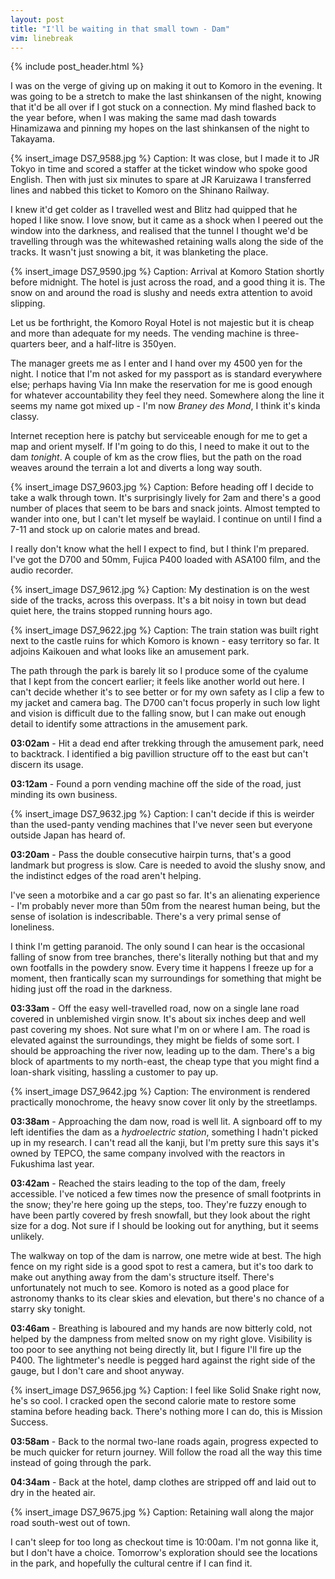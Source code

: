 ```yaml
---
layout: post
title: "I'll be waiting in that small town - Dam"
vim: linebreak
---
```


{% include post_header.html %}

I was on the verge of giving up on making it out to Komoro in the evening. It was going to be a stretch to make the last shinkansen of the night, knowing that it'd be all over if I got stuck on a connection. My mind flashed back to the year before, when I was making the same mad dash towards Hinamizawa and pinning my hopes on the last shinkansen of the night to Takayama.

{% insert_image DS7_9588.jpg %}
Caption: It was close, but I made it to JR Tokyo in time and scored a staffer at the ticket window who spoke good English. Then with just six minutes to spare at JR Karuizawa I transferred lines and nabbed this ticket to Komoro on the Shinano Railway.

I knew it'd get colder as I travelled west and Blitz had quipped that he hoped I like snow. I love snow, but it came as a shock when I peered out the window into the darkness, and realised that the tunnel I thought we'd be travelling through was the whitewashed retaining walls along the side of the tracks. It wasn't just snowing a bit, it was blanketing the place.

{% insert_image DS7_9590.jpg %}
Caption: Arrival at Komoro Station shortly before midnight. The hotel is just across the road, and a good thing it is. The snow on and around the road is slushy and needs extra attention to avoid slipping.

Let us be forthright, the Komoro Royal Hotel is not majestic but it is cheap and more than adequate for my needs. The vending machine is three-quarters beer, and a half-litre is 350yen.

The manager greets me as I enter and I hand over my 4500 yen for the night. I notice that I'm not asked for my passport as is standard everywhere else; perhaps having Via Inn make the reservation for me is good enough for whatever accountability they feel they need. Somewhere along the line it seems my name got mixed up - I'm now *Braney des Mond*, I think it's kinda classy.

Internet reception here is patchy but serviceable enough for me to get a map and orient myself. If I'm going to do this, I need to make it out to the dam *tonight*. A couple of km as the crow flies, but the path on the road weaves around the terrain a lot and diverts a long way south.

{% insert_image DS7_9603.jpg %}
Caption: Before heading off I decide to take a walk through town. It's surprisingly lively for 2am and there's a good number of places that seem to be bars and snack joints. Almost tempted to wander into one, but I can't let myself be waylaid. I continue on until I find a 7-11 and stock up on calorie mates and bread.

I really don't know what the hell I expect to find, but I think I'm prepared. I've got the D700 and 50mm, Fujica P400 loaded with ASA100 film, and the audio recorder.

{% insert_image DS7_9612.jpg %}
Caption: My destination is on the west side of the tracks, across this overpass. It's a bit noisy in town but dead quiet here, the trains stopped running hours ago.

{% insert_image DS7_9622.jpg %}
Caption: The train station was built right next to the castle ruins for which Komoro is known - easy territory so far. It adjoins Kaikouen and what looks like an amusement park.

The path through the park is barely lit so I produce some of the cyalume that I kept from the concert earlier; it feels like another world out here. I can't decide whether it's to see better or for my own safety as I clip a few to my jacket and camera bag. The D700 can't focus properly in such low light and vision is difficult due to the falling snow, but I can make out enough detail to identify some attractions in the amusement park.

**03:02am** - Hit a dead end after trekking through the amusement park, need to backtrack. I identified a big pavillion structure off to the east but can't discern its usage.

**03:12am** - Found a porn vending machine off the side of the road, just minding its own business.

{% insert_image DS7_9632.jpg %}
Caption: I can't decide if this is weirder than the used-panty vending machines that I've never seen but everyone outside Japan has heard of.

**03:20am** - Pass the double consecutive hairpin turns, that's a good landmark but progress is slow. Care is needed to avoid the slushy snow, and the indistinct edges of the road aren't helping.

I've seen a motorbike and a car go past so far. It's an alienating experience - I'm probably never more than 50m from the nearest human being, but the sense of isolation is indescribable. There's a very primal sense of loneliness.

I think I'm getting paranoid. The only sound I can hear is the occasional falling of snow from tree branches, there's literally nothing but that and my own footfalls in the powdery snow. Every time it happens I freeze up for a moment, then frantically scan my surroundings for something that might be hiding just off the road in the darkness.

**03:33am** - Off the easy well-travelled road, now on a single lane road covered in unblemished virgin snow. It's about six inches deep and well past covering my shoes. Not sure what I'm on or where I am. The road is elevated against the surroundings, they might be fields of some sort. I should be approaching the river now, leading up to the dam. There's a big block of apartments to my north-east, the cheap type that you might find a loan-shark visiting, hassling a customer to pay up.

{% insert_image DS7_9642.jpg %}
Caption: The environment is rendered practically monochrome, the heavy snow cover lit only by the streetlamps.

**03:38am** - Approaching the dam now, road is well lit. A signboard off to my left identifies the dam as a *hydroelectric station*, something I hadn't picked up in my research. I can't read all the kanji, but I'm pretty sure this says it's owned by TEPCO, the same company involved with the reactors in Fukushima last year.

**03:42am** - Reached the stairs leading to the top of the dam, freely accessible. I've noticed a few times now the presence of small footprints in the snow; they're here going up the steps, too. They're fuzzy enough to have been partly covered by fresh snowfall, but they look about the right size for a dog. Not sure if I should be looking out for anything, but it seems unlikely.

The walkway on top of the dam is narrow, one metre wide at best. The high fence on my right side is a good spot to rest a camera, but it's too dark to make out anything away from the dam's structure itself. There's unfortunately not much to see. Komoro is noted as a good place for astronomy thanks to its clear skies and elevation, but there's no chance of a starry sky tonight.

**03:46am** - Breathing is laboured and my hands are now bitterly cold, not helped by the dampness from melted snow on my right glove. Visibility is too poor to see anything not being directly lit, but I figure I'll fire up the P400. The lightmeter's needle is pegged hard against the right side of the gauge, but I don't care and shoot anyway.

{% insert_image DS7_9656.jpg %}
Caption: I feel like Solid Snake right now, he's so cool. I cracked open the second calorie mate to restore some stamina before heading back. There's nothing more I can do, this is Mission Success.

**03:58am** - Back to the normal two-lane roads again, progress expected to be much quicker for return journey. Will follow the road all the way this time instead of going through the park.

**04:34am** - Back at the hotel, damp clothes are stripped off and laid out to dry in the heated air.

{% insert_image DS7_9675.jpg %}
Caption: Retaining wall along the major road south-west out of town.

I can't sleep for too long as checkout time is 10:00am. I'm not gonna like it, but I don't have a choice. Tomorrow's exploration should see the locations in the park, and hopefully the cultural centre if I can find it.


